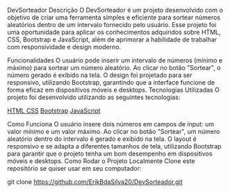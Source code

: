 DevSorteador
Descrição
O DevSorteador é um projeto desenvolvido com o objetivo de criar uma ferramenta simples e eficiente para sortear números aleatórios dentro de um intervalo fornecido pelo usuário. Esse projeto foi uma oportunidade para aplicar os conhecimentos adquiridos sobre HTML, CSS, Bootstrap e JavaScript, além de aprimorar a habilidade de trabalhar com responsividade e design moderno.

Funcionalidades
O usuário pode inserir um intervalo de números (mínimo e máximo) para sortear um número aleatório.
Ao clicar no botão "Sortear", o número gerado é exibido na tela.
O design foi projetado para ser responsivo, utilizando Bootstrap, garantindo que a interface funcione de forma eficaz em dispositivos móveis e desktops.
Tecnologias Utilizadas
O projeto foi desenvolvido utilizando as seguintes tecnologias:

[HTML ](https://img.shields.io/badge/HTML5-E34F26?style=for-the-badge&logo=html5&logoColor=white)
[CSS](https://img.shields.io/badge/CSS3-1572B6?style=for-the-badge&logo=css3&logoColor=white)
[Bootstrap](https://img.shields.io/badge/Bootstrap-563D7C?style=for-the-badge&logo=bootstrap&logoColor=white)
[JavaScript](https://img.shields.io/badge/JavaScript-F7DF1E?style=for-the-badge&logo=javascript&logoColor=black)

Como Funciona
O usuário insere dois números em campos de input: um valor mínimo e um valor máximo.
Ao clicar no botão "Sortear", um número aleatório dentro do intervalo é gerado e exibido na tela.
O layout é responsivo e se adapta a diferentes tamanhos de tela, utilizando Bootstrap para garantir que o projeto tenha um bom desempenho em dispositivos móveis e desktops.
Como Rodar o Projeto Localmente
Clone este repositório se quiser usar em seu computador:

git clone https://github.com/ErikBdaSilva20/DevSorteador.git
